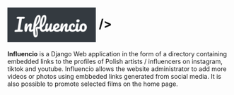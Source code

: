 # <img src="https://github.com/Klewiu/influencio/blob/master/Influencio_logo_preview.PNG" width="200" height="auto" align="center"/> />

<b>Influencio</b> is a Django Web application in the form of a directory containing embedded links to the profiles of Polish artists / influencers on instagram, tiktok and youtube.
Influencio allows the website administrator to add more videos or photos using embbeded links generated from social media. It is also possible to promote selected films on the home page.
